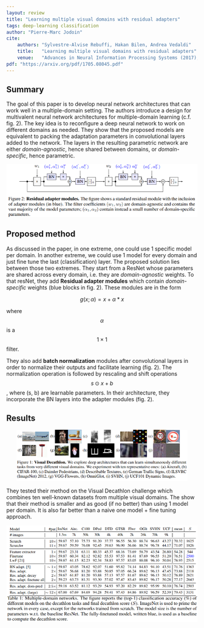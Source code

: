 ```yaml
---
layout: review
title: "Learning multiple visual domains with residual adapters"
tags: deep-learning classification 
author: "Pierre-Marc Jodoin"
cite:
    authors: "Sylvestre-Alvise Rebuffi, Hakan Bilen, Andrea Vedaldi"
    title:   "Learning multiple visual domains with residual adapters"
    venue:   "Advances in Neural Information Processing Systems (2017), pp. 506-516"
pdf: "https://arxiv.org/pdf/1705.08045.pdf"
---
```




## Summary

The goal of this paper is to develop neural network architectures that can work well in a multiple-domain setting.  The authors introduce a design for multivalent neural  network architectures for multiple-domain learning (c.f. fig. 2). The key idea is to reconfigure  a deep neural network to work on different domains as needed.  They show that the proposed models are equivalent to packing the adaptation  parameters in convolutional layers added to the network. The layers in the resulting parametric network are either *domain-agnostic*, hence shared between domains, or *domain-specific*, hence parametric.


<center><img src="/article/images/resadm/sc01.png" width="600"></center>

## Proposed method

As discussed in the paper, in one extreme, one could use 1 specific model per domain.  In another extreme, we could use 1 model for every domain and just fine tune the last (classification) layer.  The proposed solution lies between those two extremes. They start from a ResNet whose parameters are shared across every domain, i.e. they are *domain-agnostic* weights.  To that resNet, they add **Residual adapter modules** which contain *domain-specific* weights (blue blocks in fig. 2).  These modules are in the form 

$$ g(x;\alpha) = x + \alpha * x $$

where $$\alpha $$ is a $$1\times 1$$ filter.


They also add **batch normalization** modules after convolutional layers in order to normalize
 their outputs and facilitate learning (fig. 2). The normalization operation is followed by rescaling and shift operations $$s \odot x + b$$, where (s, b) are learnable parameters. In their architecture, they  incorporate
 the BN layers into the adapter modules (fig. 2).

## Results

<center><img src="/article/images/resadm/sc02.png" width="450"></center> 

They tested their method on the Visual Decathlon challenge which combines ten well-known datasets from multiple visual domains.  The show that their method is smaller and as good (if no better) than using 1 model per domain.  It is also far better than a naive one model + fine tuning approach.

<center><img src="/article/images/resadm/sc03.png" width="800"></center> 
